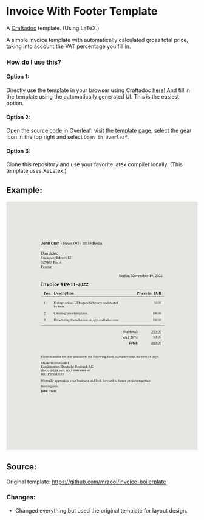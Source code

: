 # Invoice With Footer Template

A [Craftadoc](https://craftadoc.com) template. (Using LaTeX.)

A simple invoice template with automatically calculated gross total price, taking into account the VAT percentage you fill in.

### How do I use this?

#### Option 1:

Directly use the template in your browser using Craftadoc [here!](https://app.craftadoc.com/template/overview/637b739f8a7d5829d9624769) And fill in the template using the automatically generated UI. This is the easiest option.

#### Option 2:

Open the source code in Overleaf: visit [the template page](https://app.craftadoc.com/template/overview/637b739f8a7d5829d9624769), select the gear icon in the top right and select `Open in Overleaf`.

#### Option 3:

Clone this repository and use your favorite latex compiler locally. (This template uses XeLatex.)

## Example:
![lost_pet_example](./InvoiceWithFooter.png)

## Source:
Original template:
https://github.com/mrzool/invoice-boilerplate

### Changes:
* Changed everything but used the original template for layout design.